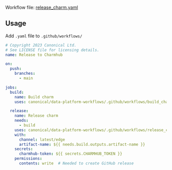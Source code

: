 Workflow file: [release_charm.yaml](release_charm.yaml)

## Usage
Add `.yaml` file to `.github/workflows/`
```yaml
# Copyright 2023 Canonical Ltd.
# See LICENSE file for licensing details.
name: Release to Charmhub

on:
  push:
    branches:
      - main

jobs:
  build:
    name: Build charm
    uses: canonical/data-platform-workflows/.github/workflows/build_charm.yaml@v0.0.0

  release:
    name: Release charm
    needs:
      - build
    uses: canonical/data-platform-workflows/.github/workflows/release_charm.yaml@v0.0.0
    with:
      channel: latest/edge
      artifact-name: ${{ needs.build.outputs.artifact-name }}
    secrets:
      charmhub-token: ${{ secrets.CHARMHUB_TOKEN }}
    permissions:
      contents: write  # Needed to create GitHub release
```